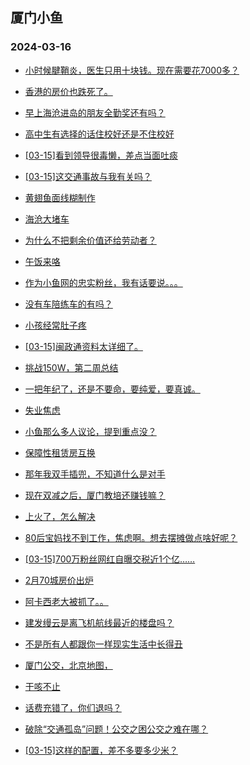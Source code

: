 ## 厦门小鱼 
### 2024-03-16

+ [小时候腱鞘炎，医生只用十块钱。现在需要花7000多？](http://bbs.xmfish.com/read-htm-tid-18160659.html)

+ [香港的房价也跌死了。](http://bbs.xmfish.com/read-htm-tid-18160764.html)

+ [早上海沧进岛的朋友全勤奖还有吗？](http://bbs.xmfish.com/read-htm-tid-18160756.html)

+ [高中生有选择的话住校好还是不住校好](http://bbs.xmfish.com/read-htm-tid-18160692.html)

+ [[03-15]看到领导很毒懒，差点当面吐痰](http://bbs.xmfish.com/read-htm-tid-18160708.html)

+ [[03-15]这交通事故与我有关吗？](http://bbs.xmfish.com/read-htm-tid-18160873.html)

+ [黄翅鱼面线糊制作](http://bbs.xmfish.com/read-htm-tid-18160768.html)

+ [海沧大堵车](http://bbs.xmfish.com/read-htm-tid-18160733.html)

+ [为什么不把剩余价值还给劳动者？](http://bbs.xmfish.com/read-htm-tid-18160779.html)

+ [午饭来咯](http://bbs.xmfish.com/read-htm-tid-18160856.html)

+ [作为小鱼网的忠实粉丝，我有话要说。。。](http://bbs.xmfish.com/read-htm-tid-18160700.html)

+ [没有车陪练车的有吗？](http://bbs.xmfish.com/read-htm-tid-18160704.html)

+ [小孩经常肚子疼](http://bbs.xmfish.com/read-htm-tid-18160876.html)

+ [[03-15]闽政通资料太详细了。](http://bbs.xmfish.com/read-htm-tid-18160974.html)

+ [挑战150W，第二周总结](http://bbs.xmfish.com/read-htm-tid-18160930.html)

+ [一把年纪了，还是不要命，要纯爱，要真诚。](http://bbs.xmfish.com/read-htm-tid-18161004.html)

+ [失业焦虑](http://bbs.xmfish.com/read-htm-tid-18160983.html)

+ [小鱼那么多人议论，提到重点没？](http://bbs.xmfish.com/read-htm-tid-18160970.html)

+ [保障性租赁房互换](http://bbs.xmfish.com/read-htm-tid-18160944.html)

+ [那年我双手插兜，不知道什么是对手](http://bbs.xmfish.com/read-htm-tid-18160999.html)

+ [现在双减之后，厦门教培还赚钱嘛？](http://bbs.xmfish.com/read-htm-tid-18161010.html)

+ [上火了，怎么解决](http://bbs.xmfish.com/read-htm-tid-18161008.html)

+ [80后宝妈找不到工作，焦虑啊。想去摆摊做点啥好呢？](http://bbs.xmfish.com/read-htm-tid-18161106.html)

+ [[03-15]700万粉丝网红自曝交税近1个亿……](http://bbs.xmfish.com/read-htm-tid-18160938.html)

+ [2月70城房价出炉](http://bbs.xmfish.com/read-htm-tid-18160990.html)

+ [阿卡西老大被抓了。。](http://bbs.xmfish.com/read-htm-tid-18161085.html)

+ [建发缦云是离飞机航线最近的楼盘吗？](http://bbs.xmfish.com/read-htm-tid-18161049.html)

+ [不是所有人都跟你一样现实生活中长得丑](http://bbs.xmfish.com/read-htm-tid-18161121.html)

+ [厦门公交，北京地图，](http://bbs.xmfish.com/read-htm-tid-18161018.html)

+ [干咳不止](http://bbs.xmfish.com/read-htm-tid-18161109.html)

+ [话费充错了，你们退吗？](http://bbs.xmfish.com/read-htm-tid-18161026.html)

+ [破除“交通孤岛”问题！公交之困公交之难在哪？](http://bbs.xmfish.com/read-htm-tid-18161054.html)

+ [[03-15]这样的配置，差不多要多少米？](http://bbs.xmfish.com/read-htm-tid-18161112.html)

